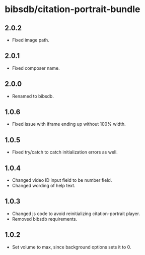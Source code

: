 # bibsdb/citation-portrait-bundle

## 2.0.2

* Fixed image path.

## 2.0.1

* Fixed composer name.

## 2.0.0

* Renamed to bibsdb.

## 1.0.6

* Fixed issue with iframe ending up without 100% width.

## 1.0.5

* Fixed try/catch to catch initialization errors as well.

## 1.0.4

* Changed video ID input field to be number field.
* Changed wording of help text.

## 1.0.3

* Changed js code to avoid reinitializing citation-portrait player.
* Removed bibsdb requirements.

## 1.0.2

* Set volume to max, since background options sets it to 0.
